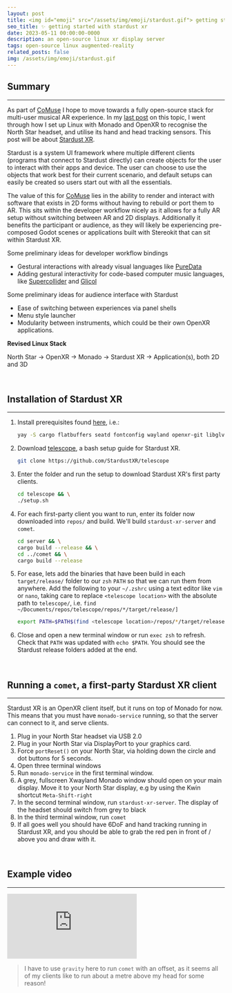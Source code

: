 ```yaml
---
layout: post
title: <img id="emoji" src="/assets/img/emoji/stardust.gif"> getting started with stardust xr
seo_title: ✨ getting started with stardust xr
date: 2023-05-11 00:00:00-0000
description: an open-source linux xr display server
tags: open-source linux augmented-reality
related_posts: false
img: /assets/img/emoji/stardust.gif
---
```

## Summary
---
As part of [CoMuse](/projects/comuse/) I hope to move towards a fully open-source stack for multi-user musical AR experience. In my [last post](/blog/2023/north-star-on-linux) on this topic, I went through how I set up Linux with Monado and OpenXR to recognise the North Star headset, and utilise its hand and head tracking sensors. This post will be about [Stardust XR](https://stardustxr.org/).

Stardust is a system UI framework where multiple different clients (programs that connect to Stardust directly) can create objects for the user to interact with their apps and device. The user can choose to use the objects that work best for their current scenario, and default setups can easily be created so users start out with all the essentials.

The value of this for [CoMuse](/projects/comuse/) lies in the ability to render and interact with software that exists in 2D forms without having to rebuild or port them to AR. This sits within the developer workflow nicely as it allows for a fully AR setup without switching between AR and 2D displays. Additionally it benefits the participant or audience, as they will likely be experiencing pre-composed Godot scenes or applications built with Stereokit that can sit within Stardust XR.

Some preliminary ideas for developer workflow bindings
- Gestural interactions with already visual languages like [PureData](https://puredata.info/)
- Adding gestural interactivity for code-based computer music languages, like [Supercollider](https://supercollider.github.io/) and [Glicol](https://glicol.org/)

Some preliminary ideas for audience interface with Stardust
- Ease of switching between experiences via panel shells
- Menu style launcher
- Modularity between instruments, which could be their own OpenXR applications.

**Revised Linux Stack**

North Star → OpenXR → Monado → Stardust XR → Application(s), both 2D and 3D

<br>

## Installation of Stardust XR
---
1. Install prerequisites found [here](https://stardustxr.org/docs/getting-started/install), i.e.: 
   ```sh
   yay -S cargo flatbuffers seatd fontconfig wayland openxr-git libglvnd mesa libx11 libxext libxfixes --needed
   ```
3. Download [telescope](https://github.com/StardustXR/telescope), a bash setup guide for Stardust XR.
   ```sh
   git clone https://github.com/StardustXR/telescope
   ```
4. Enter the folder and run the setup to download Stardust XR's first party clients.
   ```sh
   cd telescope && \
   ./setup.sh
   ```
5. For each first-party client you want to run, enter its folder now downloaded into `repos/` and build. We'll build `stardust-xr-server` and `comet`.
   ```sh
   cd server && \
   cargo build --release && \
   cd ../comet && \
   cargo build --release
   ```
6. For ease, lets add the binaries that have been build in each `target/release/` folder to our `zsh` `PATH` so that we can run them from anywhere. Add the following to your `~/.zshrc` using a text editor like `vim` or `nano`, taking care to replace `<telescope location>` with the absolute path to `telescope/`, i.e. `find ~/Documents/repos/telescope/repos/*/target/release/]`
   ```sh
   export PATH=$PATH$(find <telescope location>/repos/*/target/release/ -maxdepth 1 -type f -executable -printf ":%h")
   ```
7. Close and open a new terminal window or run `exec zsh` to refresh. Check that `PATH` was updated with `echo $PATH`. You should see the Stardust release folders added at the end.

<br>

## Running a `comet`, a first-party Stardust XR client
---
Stardust XR is an OpenXR client itself, but it runs on top of Monado for now. This means that you must have `monado-service` running, so that the server can connect to it, and serve clients.
1. Plug in your North Star headset via USB 2.0
2. Plug in your North Star via DisplayPort to your graphics card.
3. Force `portReset()` on your North Star, via holding down the circle and dot buttons for 5 seconds.
4. Open three terminal windows
5. Run `monado-service` in the first terminal window.
6. A grey, fullscreen Xwayland Monado window should open on your main display. Move it to your North Star display, e.g by using the Kwin shortcut `Meta-Shift-right`
7. In the second terminal window, run `stardust-xr-server`. The display of the headset should switch from grey to black
8. In the third terminal window, run `comet`
9. If all goes well you should have 6DoF and hand tracking running in Stardust XR, and you should be able to grab the red pen in front of / above you and draw with it.

<br>

## Example video
---
<div class="row" >
    <div class="col-sm mt-3 mt-md-0">
        <div class ="embed-responsive embed-responsive-16by9"><iframe src="https://www.youtube-nocookie.com/embed/zG__m-gV1qI" frameborder="0" webkitallowfullscreen mozallowfullscreen allowfullscreen></iframe></div>
    </div>
</div>

>I have to use `gravity` here to run `comet` with an offset, as it seems all of my clients like to run about a metre above my head for some reason!
